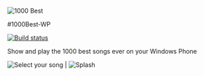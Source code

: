 ![1000 Best](http://cdn.marketplaceimages.windowsphone.com/v8/images/a055fdad-4732-4f7c-9abe-64fd66575595?imageType=ws_icon_large)

#1000Best-WP

[![Build status](https://ci.appveyor.com/api/projects/status/qkbxr8tymyxj0ced?svg=true)](https://ci.appveyor.com/project/kalkie/1000best-wp)

Show and play the 1000 best songs ever on your Windows Phone

![Select your song](http://cdn.marketplaceimages.windowsphone.com/v8/images/3fcffc22-a1e3-44df-8529-0088a5ebef02?imageType=ws_screenshot_large&rotation=0) | ![Splash](http://cdn.marketplaceimages.windowsphone.com/v8/images/a5c6cb3c-f78c-42b0-9adb-b8c781c94bc9?imageType=ws_screenshot_large&rotation=0)
